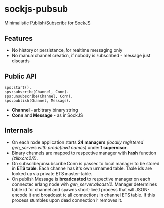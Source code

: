 sockjs-pubsub
=============

Minimalistic Publish/Subscribe for [SockJS](https://github.com/sockjs/sockjs-erlang)

## Features
* No history or persistance, for realtime messaging only
* No manual channel creation, if nobody is subscribed - message just discards


## Public API

    sps:start().
    sps:subscribe(Channel, Conn).
    sps:unsubscribe(Channel, Conn).
    sps:publish(Channel, Message).

* **Channel** - arbitrary binary string
* **Conn** and **Message** - as in SockJS

## Internals
* On each node application starts **24 managers** *(locally registered gen_servers with predefined names)* under **1 supervisor**.
* Binary channels are mapped to respective manager with **hash** function *(zlib:crc2/2)*.
* On subscribe/unsubscribe Conn is passed to local manager to be stored in **ETS table**. Each channel has it's own unnamed table. Table ids are looked up via private ETS master-table.
* On publish Message is **broadcasted** to respective manager on each connected erlang node with *gen_server:abcast/2*. Manager determines table id for channel and spawns short-lived process that will JSON-encode it and broadcast to all connections in channel ETS table. If this process stumbles upon dead connection it removes it.